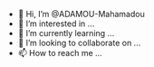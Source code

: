 - 👋 Hi, I’m @ADAMOU-Mahamadou
- 👀 I’m interested in ...
- 🌱 I’m currently learning ...
- 💞️ I’m looking to collaborate on ...
- 📫 How to reach me ...

<!---
ADAMOU-Mahamadou/ADAMOU-Mahamadou is a ✨ special ✨ repository because its `README.md` (this file) appears on your GitHub profile.
You can click the Preview link to take a look at your changes.
--->
